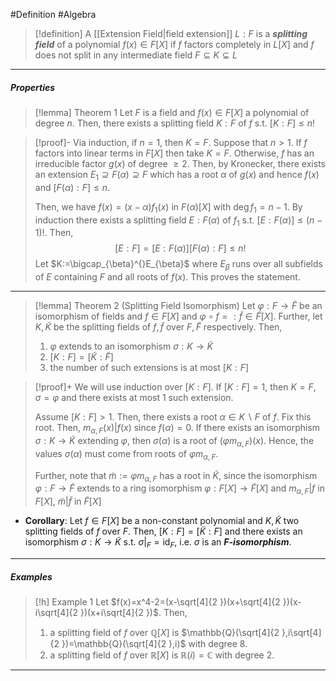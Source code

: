 #Definition #Algebra 

> [!definition] 
> A [[Extension Field|field extension]] $L:F$ is a ***splitting field*** of a polynomial $f(x)\in F[X]$ if $f$ factors completely in $L[X]$ and $f$ does not split in any intermediate field $F\subseteq K\subsetneq L$
---
##### Properties
> [!lemma] Theorem 1
> Let $F$ is a field and $f(x)\in F[X]$ a polynomial of degree $n$. Then, there exists a splitting field $K:F$ of $f$ s.t. $[K:F]\leq n!$

> [!proof]-
> Via induction, if $n=1$, then $K=F$. Suppose that $n>1$. If $f$ factors into linear terms in $F[X]$ then take $K=F$. Otherwise, $f$ has an irreducible factor $g(x)$ of degree $\geq 2$. Then, by Kronecker, there exists an extension $E_{1}\supseteq F(\alpha)\supseteq F$ which has a root $\alpha$ of $g(x)$ and hence $f(x)$ and $[F(\alpha):F]\leq n$.
> 
> Then, we have $f(x)=(x-\alpha)f_{1}(x)$ in $F(\alpha)[X]$ with $\deg f_{1}=n-1$. By induction there exists a splitting field $E:F(\alpha)$ of $f_{1}$ s.t. $[E:F(\alpha)]\leq (n-1)!$. Then, $$[E:F]=[E:F(\alpha)][F(\alpha):F]\leq n!$$Let $K:=\bigcap_{\beta}^{}E_{\beta}$ where $E_{\beta}$ runs over all subfields of $E$ containing $F$ and all roots of $f(x)$. This proves the statement.
---
> [!lemma] Theorem 2 (Splitting Field Isomorphism)
> Let $\varphi:F\to \tilde{F}$ be an isomorphism of fields and $f\in F[X]$ and $\varphi \circ f=:\tilde{f}\in \tilde{F}[X]$. Further, let $K,\tilde{K}$ be the splitting fields of $f,\tilde{f}$ over $F,\tilde{F}$ respectively. Then, 
> 1. $\varphi$ extends to an isomorphism $\sigma:K\to \tilde{K}$
> 2. $[K:F]=[\tilde{K}:\tilde{F}]$
> 3. the number of such extensions is at most $[K:F]$

> [!proof]+
> We will use induction over $[K:F]$. If $[K:F]=1$, then $K=F,\sigma=\varphi$ and there exists at most 1 such extension. 
> 
> Assume $[K:F]>1$. Then, there exists a root $\alpha\in K \backslash F$ of $f$. Fix this root. Then, $m_{\alpha,F}(x)|f(x)$ since $f(\alpha)=0$. If there exists an isomorphism $\sigma:K\to \tilde{K}$ extending $\varphi$, then $\sigma(\alpha)$ is a root of $(\varphi m_{\alpha,F})(x)$. Hence, the values $\sigma(\alpha)$ must come from roots of $\varphi m_{\alpha,F}$. 
> 
> Further, note that $\tilde{m}:=\varphi m_{\alpha,F}$ has a root in $\tilde{K}$, since the isomorphism $\varphi:F\to \tilde{F}$ extends to a ring isomorphism $\varphi:F[X]\to \tilde{F}[X]$ and $m_{\alpha,F}|f$ in $F[X]$, $\tilde{m}|\tilde{f}$ in $\tilde{F}[X]$
> 
- **Corollary**: Let $f\in F[X]$ be a non-constant polynomial and $K,\tilde{K}$ two splitting fields of $f$ over $F$. Then, $[K:F]=[\tilde{K}:F]$ and there exists an isomorphism $\sigma:K\to \tilde{K}$ s.t. $\sigma|_{F}=\text{id}_{F}$, i.e. $\sigma$ is an ***$F$-isomorphism***.
---
##### Examples
> [!h] Example 1
> Let $f(x)=x^4-2=(x-\sqrt[4]{2  })(x+\sqrt[4]{2  })(x-i\sqrt[4]{2  })(x+i\sqrt[4]{2  })$. Then, 
> 1. a splitting field of $f$ over $\mathbb{Q}[X]$ is $\mathbb{Q}(\sqrt[4]{2  },i\sqrt[4]{2  })=\mathbb{Q}(\sqrt[4]{2  },i)$ with degree 8.
> 2. a splitting field of $f$ over $\mathbb{R}[X]$ is $\mathbb{R}(i)=\mathbb{C}$ with degree 2.
---
